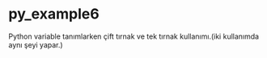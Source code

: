 # py_example6
Python variable tanımlarken çift tırnak ve tek tırnak kullanımı.(iki kullanımda aynı şeyi yapar.)
